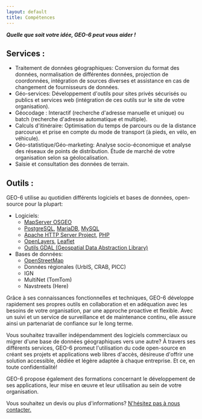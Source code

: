 ```yaml
---
layout: default
title: Compétences
---
```

**_Quelle que soit votre idée, GEO-6 peut vous aider !_**

## Services :

- Traitement de données géographiques: Conversion du format des données, normalisation de différentes données, projection de coordonnées, intégration de sources diverses et assistance en cas de changement de fournisseurs de données.
- Géo-services: Développement d'outils pour sites privés sécurisés ou publics et services web (intégration de ces outils sur le site de votre organisation).
- Géocodage : Interactif (recherche d'adresse manuelle et unique) ou batch (recherche d'adresse automatique et multiple).
- Calculs d'itinéraire: Optimisation du temps de parcours ou de la distance parcourue et prise en compte du mode de transport (à pieds, en vélo, en véhicule).
- Géo-statistique/Géo-marketing: Analyse socio-économique et analyse des réseaux de points de distribution. Étude de marché de votre organisation selon sa géolocalisation.
- Saisie et consultation des données de terrain.

## Outils :

GEO-6 utilise au quotidien différents logiciels et bases de données, open-source pour la plupart:

- Logiciels:
  - [MapServer OSGEO](http://mapserver.org/)
  - [PostgreSQL](https://www.postgresql.org/), [MariaDB](https://mariadb.org/), [MySQL](https://www.mysql.com/)
  - [Apache HTTP Server Project](https://httpd.apache.org/), [PHP](https://secure.php.net/)
  - [OpenLayers](https://openlayers.org/), [Leaflet](http://leafletjs.com/)
  - [Outils GDAL (Geospatial Data Abstraction Library)](http://gdal.org/)
- Bases de données:
  - [OpenStreetMap](https://www.openstreetmap.org/)
  - Données régionales (UrbIS, CRAB, PICC)
  - IGN
  - MultiNet (TomTom)
  - Navstreets (Here)

Grâce à ses connaissances fonctionnelles et techniques, GEO-6 développe rapidement ses propres outils en collaboration et en adéquation avec les besoins de votre organisation, par une approche proactive et flexible. Avec un suivi et un service de surveillance et de maintenance continu, elle assure ainsi un partenariat de confiance sur le long terme.

Vous souhaitez travailler indépendamment des logiciels commerciaux ou migrer d'une base de données géographiques vers une autre? À travers ses différents services, GEO-6 promeut l'utilisation du code open-source en créant ses projets et applications web libres d'accès, désireuse d'offrir une solution accessible, dédiée et légère adaptée à chaque entreprise. Et ce, en toute confidentialité!

GEO-6 propose également des formations concernant le développement de ses applications, leur mise en œuvre et leur utilisation au sein de votre organisation.

Vous souhaitez un devis ou plus d'informations? [N'hésitez pas à nous contacter.]({{site.url}}/contact.html)
